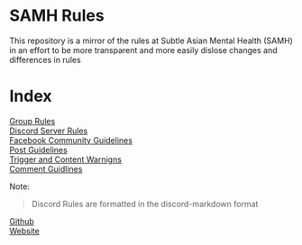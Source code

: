 # SAMH Rules
This repository is a mirror of the rules at Subtle Asian Mental Health (SAMH) in an effort to be more transparent and more easily dislose changes and differences in rules

# Index
[Group Rules](rules)  
[Discord Server Rules](discord)  
[Facebook Community Guidelines](facebook)  
[Post Guidelines](post-guidelines)  
[Trigger and Content Warnigns](trigger-content-warnings)  
[Comment Guidlines](comment-guidelines)

Note:
> Discord Rules are formatted in the discord-markdown format

[Github](https://github.com/asianmhc-org/samh-rules)  
[Website](https://rules.samh.link)